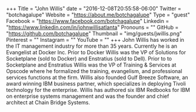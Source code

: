 +++
Title = "John Willis"
date = "2016-12-08T20:55:58-06:00"
Twitter = "botchagalupe"
Website = "https://about.me/botchagalupe"
Type = "guest"
Facebook = "https://www.facebook.com/botchagalupe"
Linkedin = "https://www.linkedin.com/in/johnwillisatlanta"
Pronouns = ""
GitHub = "https://github.com/botchagalupe"
Thumbnail = "img/guests/jwillis.png"
Pinterest = ""
Instagram = ""
YouTube = ""
+++
John Willis has worked in the IT management industry for more than 35 years. Currently he is an Evangelist at Docker Inc.   Prior to Docker Willis was the VP of Solutions for Socketplane (sold to Docker) and Enstratius (sold to Dell). Prior to to Socketplane and Enstratius Willis was the VP of Training &amp; Services at Opscode where he formalized the training, evangelism, and professional services functions at the firm. Willis also founded Gulf Breeze Software, an award winning IBM business partner, which specializes in deploying Tivoli technology for the enterprise. Willis has authored six IBM Redbooks for IBM on enterprise systems management and was the founder and chief architect at Chain Bridge Systems.

